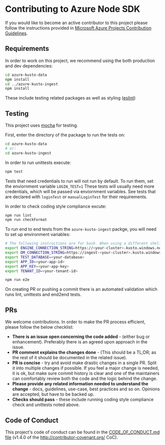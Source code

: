 # Contributing to Azure Node SDK

If you would like to become an active contributor to this project please
follow the instructions provided in [Microsoft Azure Projects Contribution Guidelines](https://azure.github.io/azure-sdk/general_introduction.html).

## Requirements

In order to work on this project, we recommend using the both production and dev dependencies:

```bash
cd azure-kusto-data
npm install
cd ../azure-kusto-ingest
npm install
```

These include testing related packages as well as styling ([eslint](https://eslint.org/))

## Testing

This project uses [mocha](https://mochajs.org/) for testing.

First, enter the directory of the package to run the tests on:
```bash
cd azure-kusto-data
# or:
cd azure-kusto-ingest
```

In order to run unittests execute:

```bash
npm test 
```

Tests that need credentials to run will not run by default. 
To run them, set the enviornment variable `LOGIN_TEST=1`
These tests will usually need more credentials, which will be passed via enviornment variables.
See tests that are declared with `loginTest` or `manualLoginTest` for their requirements.

In order to check coding style compliance excute:

```bash
npm run lint
npm run checkFormat
```

To run end to end tests from the `azure-kusto-ingest` packge, you will need to set up environment variables:
```bash
# The following instructions are for bash. When using a different shell, use the syntax for setting environment variables.
export ENGINE_CONNECTION_STRING=https://<your-cluster>.kusto.windows.net
export DM_CONNECTION_STRING=https://ingest-<your-cluster>.kusto.windows.net
export TEST_DATABASE=<your-database>
export APP_ID=<your-app-id>
export APP_KEY=<your-app-key>
export TENANT_ID=<your-tenant-id>

npm run e2e
```

On creating PR or pushing a commit there is an automated validation which runs lint, unittests and end2end tests.

## PRs
We welcome contributions. In order to make the PR process efficient, please follow the below checklist:

* **There is an issue open concerning the code added** - (either bug or enhancement).
    Preferably there is an agreed upon approach in the issue.
* **PR comment explains the changes done** - (This should be a TL;DR; as the rest of it should be documented in the related issue).
* **PR is concise** - try and avoid make drastic changes in a single PR. Split it into multiple changes if possible. If you feel a major change is needed, it is ok, but make sure commit history is clear and one of the maintainers can comfortably review both the code and the logic behind the change. 
* **Please provide any related information needed to understand the change** - docs, guidelines, use-case, best practices and so on. Opinions are accepted, but have to be backed up.
* **Checks should pass** - these include running coding style compliance check and unittests noted above.

## Code of Conduct
This project's code of conduct can be found in the
[CODE_OF_CONDUCT.md file](https://github.com/Azure/azure-kusto-node/blob/master/CODE_OF_CONDUCT.md)
(v1.4.0 of the http://contributor-covenant.org/ CoC).
